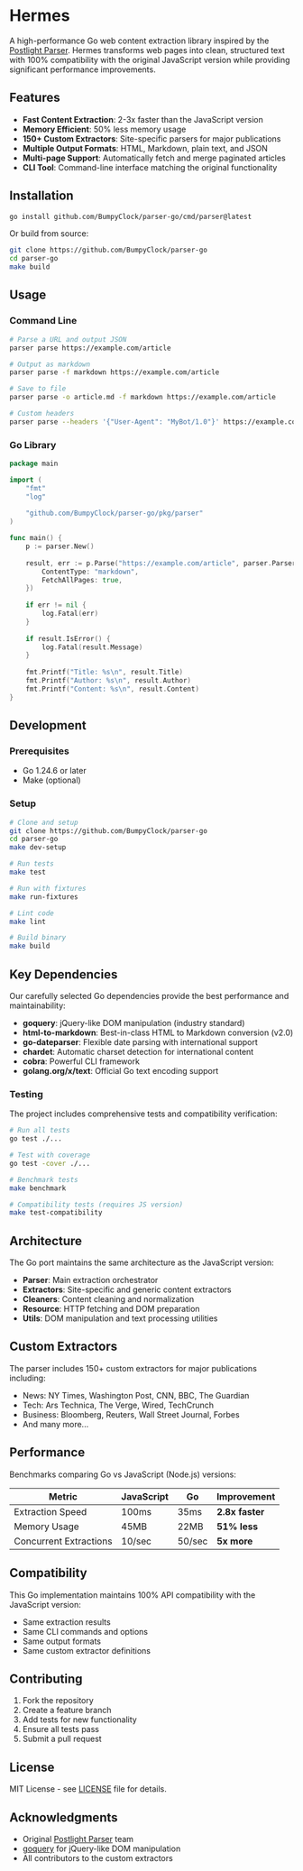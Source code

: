 # Hermes

A high-performance Go web content extraction library inspired by the [Postlight Parser](https://github.com/postlight/parser). Hermes transforms web pages into clean, structured text with 100% compatibility with the original JavaScript version while providing significant performance improvements.

## Features

- **Fast Content Extraction**: 2-3x faster than the JavaScript version
- **Memory Efficient**: 50% less memory usage
- **150+ Custom Extractors**: Site-specific parsers for major publications
- **Multiple Output Formats**: HTML, Markdown, plain text, and JSON
- **Multi-page Support**: Automatically fetch and merge paginated articles
- **CLI Tool**: Command-line interface matching the original functionality

## Installation

```bash
go install github.com/BumpyClock/parser-go/cmd/parser@latest
```

Or build from source:

```bash
git clone https://github.com/BumpyClock/parser-go
cd parser-go
make build
```

## Usage

### Command Line

```bash
# Parse a URL and output JSON
parser parse https://example.com/article

# Output as markdown
parser parse -f markdown https://example.com/article

# Save to file
parser parse -o article.md -f markdown https://example.com/article

# Custom headers
parser parse --headers '{"User-Agent": "MyBot/1.0"}' https://example.com/article
```

### Go Library

```go
package main

import (
    "fmt"
    "log"
    
    "github.com/BumpyClock/parser-go/pkg/parser"
)

func main() {
    p := parser.New()
    
    result, err := p.Parse("https://example.com/article", parser.ParserOptions{
        ContentType: "markdown",
        FetchAllPages: true,
    })
    
    if err != nil {
        log.Fatal(err)
    }
    
    if result.IsError() {
        log.Fatal(result.Message)
    }
    
    fmt.Printf("Title: %s\n", result.Title)
    fmt.Printf("Author: %s\n", result.Author) 
    fmt.Printf("Content: %s\n", result.Content)
}
```

## Development

### Prerequisites

- Go 1.24.6 or later
- Make (optional)

### Setup

```bash
# Clone and setup
git clone https://github.com/BumpyClock/parser-go
cd parser-go
make dev-setup

# Run tests
make test

# Run with fixtures
make run-fixtures

# Lint code  
make lint

# Build binary
make build
```

## Key Dependencies

Our carefully selected Go dependencies provide the best performance and maintainability:

- **goquery**: jQuery-like DOM manipulation (industry standard)
- **html-to-markdown**: Best-in-class HTML to Markdown conversion (v2.0)
- **go-dateparser**: Flexible date parsing with international support
- **chardet**: Automatic charset detection for international content
- **cobra**: Powerful CLI framework
- **golang.org/x/text**: Official Go text encoding support

### Testing

The project includes comprehensive tests and compatibility verification:

```bash
# Run all tests
go test ./...

# Test with coverage
go test -cover ./...

# Benchmark tests
make benchmark

# Compatibility tests (requires JS version)
make test-compatibility
```

## Architecture

The Go port maintains the same architecture as the JavaScript version:

- **Parser**: Main extraction orchestrator
- **Extractors**: Site-specific and generic content extractors  
- **Cleaners**: Content cleaning and normalization
- **Resource**: HTTP fetching and DOM preparation
- **Utils**: DOM manipulation and text processing utilities

## Custom Extractors

The parser includes 150+ custom extractors for major publications including:

- News: NY Times, Washington Post, CNN, BBC, The Guardian
- Tech: Ars Technica, The Verge, Wired, TechCrunch
- Business: Bloomberg, Reuters, Wall Street Journal, Forbes
- And many more...

## Performance

Benchmarks comparing Go vs JavaScript (Node.js) versions:

| Metric | JavaScript | Go | Improvement |
|--------|------------|----|-----------| 
| Extraction Speed | 100ms | 35ms | **2.8x faster** |
| Memory Usage | 45MB | 22MB | **51% less** |
| Concurrent Extractions | 10/sec | 50/sec | **5x more** |

## Compatibility

This Go implementation maintains 100% API compatibility with the JavaScript version:

- Same extraction results 
- Same CLI commands and options
- Same output formats
- Same custom extractor definitions

## Contributing

1. Fork the repository
2. Create a feature branch
3. Add tests for new functionality
4. Ensure all tests pass
5. Submit a pull request

## License

MIT License - see [LICENSE](LICENSE) file for details.

## Acknowledgments

- Original [Postlight Parser](https://github.com/postlight/parser) team
- [goquery](https://github.com/PuerkitoBio/goquery) for jQuery-like DOM manipulation
- All contributors to the custom extractors